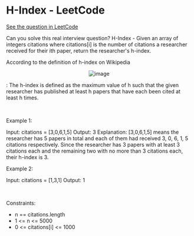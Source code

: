 # H-Index - LeetCode
[See the question in LeetCode](https://leetcode.com/problems/h-index/submissions/1556609518/?envType=study-plan-v2&envId=top-interview-150)

Can you solve this real interview question? H-Index - Given an array of integers citations where citations[i] is the number of citations a researcher received for their ith paper, return the researcher's h-index.

According to the definition of h-index on Wikipedia 
<p align="center">
  <img src="https://en.wikipedia.org/wiki/H-index" alt="image" >
</p>
: The h-index is defined as the maximum value of h such that the given researcher has published at least h papers that have each been cited at least h times.

 

Example 1:


Input: citations = [3,0,6,1,5]
Output: 3
Explanation: [3,0,6,1,5] means the researcher has 5 papers in total and each of them had received 3, 0, 6, 1, 5 citations respectively.
Since the researcher has 3 papers with at least 3 citations each and the remaining two with no more than 3 citations each, their h-index is 3.


Example 2:


Input: citations = [1,3,1]
Output: 1


 

Constraints:

 * n == citations.length
 * 1 <= n <= 5000
 * 0 <= citations[i] <= 1000
